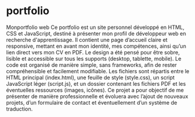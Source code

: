 # portfolio
Monportfolio web
Ce portfolio est un site personnel développé en HTML, CSS et JavaScript, destiné à présenter mon profil de développeur web en recherche d'apprentissage. Il contient une page d’accueil claire et responsive, mettant en avant mon identité, mes compétences, ainsi qu’un lien direct vers mon CV en PDF. Le design a été pensé pour être sobre, lisible et accessible sur tous les supports (desktop, tablette, mobile). Le code est organisé de manière simple, sans frameworks, afin de rester compréhensible et facilement modifiable. Les fichiers sont répartis entre le HTML principal (index.html), une feuille de style (style.css), un script JavaScript léger (script.js), et un dossier contenant les fichiers PDF et les éventuelles ressources (images, icônes). Ce projet a pour objectif de me présenter de manière professionnelle et évoluera avec l’ajout de nouveaux projets, d’un formulaire de contact et éventuellement d’un système de traduction.
